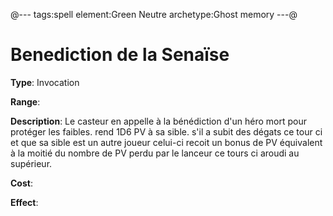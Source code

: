 @---
tags:spell
element:Green Neutre
archetype:Ghost memory
---@

# Benediction de la Senaïse

**Type**:
Invocation

**Range**:

**Description**:
Le casteur en appelle à la bénédiction d'un héro mort pour protéger les faibles. rend 1D6 PV à sa sible. s'il a subit des dégats ce tour ci et que sa sible est un autre joueur celui-ci recoit un bonus de PV équivalent à la moitié du nombre de PV perdu par le lanceur ce tours ci aroudi au supérieur.

**Cost**:

**Effect**:
